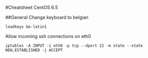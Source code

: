 <!---
```centos65

```
-->

#Cheatsheet CentOS 6.5

##General
Change keyboard to belgian
```centos65
loadkeys be-latin1
```
Allow incoming ssh connections on eth0
```centos65
iptables -A INPUT -i eth0 -p tcp --dport 22 -m state --state NEW,ESTABLISHED -j ACCEPT
```
